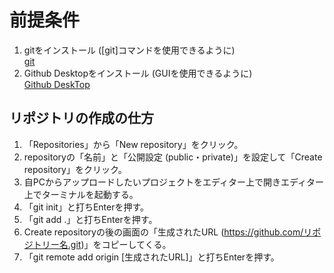 # 前提条件
1. gitをインストール ([git]コマンドを使用できるように)  
   [git](https://git-scm.com/downloads)       
3. Github Desktopをインストール (GUIを使用できるように)  
   [Github DeskTop](https://github.com/apps/desktop?ref_cta=download+desktop&ref_loc=installing+github+desktop&ref_page=docs)
  
## リポジトリの作成の仕方
1. 「Repositories」から「New repository」をクリック。
2. repositoryの「名前」と「公開設定 (public・private)」を設定して「Create repository」をクリック。
3. 自PCからアップロードしたいプロジェクトをエディター上で開きエディター上でターミナルを起動する。
4. 「git init」と打ちEnterを押す。
5. 「git add .」と打ちEnterを押す。
6. Create repositoryの後の画面の「生成されたURL (https://github.com/リポジトリー名.git)」をコピーしてくる。
7. 「git remote add origin [生成されたURL]」と打ちEnterを押す。
